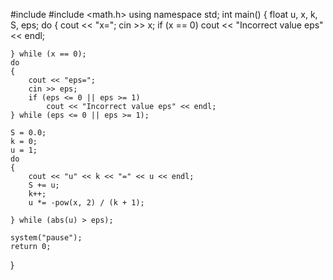 #include <iostream>
#include <math.h>
using namespace std;
int main()
{
	float u, x, k, S, eps;
	do
	{
		cout << "x=";
		cin >> x;
		if (x == 0)
			cout << "Incorrect value eps" << endl;

	} while (x == 0);
	do
	{
		cout << "eps=";
		cin >> eps;
		if (eps <= 0 || eps >= 1)
			cout << "Incorrect value eps" << endl;
	} while (eps <= 0 || eps >= 1);

	S = 0.0;
	k = 0;
	u = 1;
	do
	{
		cout << "u" << k << "=" << u << endl;
		S += u;
		k++;
		u *= -pow(x, 2) / (k + 1);

	} while (abs(u) > eps);

	system("pause");
	return 0;
}
